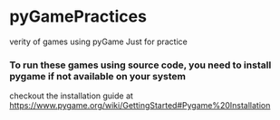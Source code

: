 # pyGamePractices
verity of games using pyGame Just for practice 

### To run these games using source code, you need to install pygame if not available on your system
checkout the installation guide at https://www.pygame.org/wiki/GettingStarted#Pygame%20Installation
